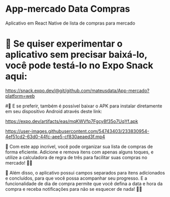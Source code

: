# App-mercado Data Compras
Aplicativo em React Native de lista de compras para mercado

# 🔗 Se quiser experimentar o aplicativo sem precisar baixá-lo, você pode testá-lo no Expo Snack aqui: 

https://snack.expo.dev/@git/github.com/mateusdata/App-mercado?platform=web 

#🔗 E se preferir, também é possível baixar o APK para instalar diretamente em seu dispositivo Android através deste link: 

https://expo.dev/artifacts/eas/mqKWVfp7Fgcy8f35o7UqYf.apk

https://user-images.githubusercontent.com/54743403/233830954-4ef51cd2-63d0-44fc-aee5-cf830aeaed3f.mp4


🚀 Com este app incrível, você pode organizar sua lista de compras de forma eficiente. Adicione e remova itens com apenas alguns toques, e utilize a calculadora de regra de três para facilitar suas compras no mercado! 🛒🔢

👥 Além disso, o aplicativo possui campos separados para itens adicionados e concluídos, para que você possa acompanhar seu progresso. E a funcionalidade de dia de compra permite que você defina a data e hora da compra e receba notificações para não se esquecer de nada! 📅⏰

